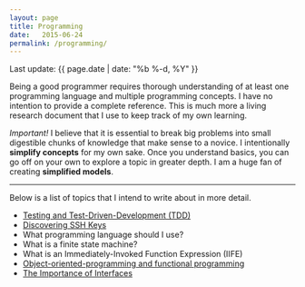 ```yaml
---
layout: page
title: Programming
date:   2015-06-24
permalink: /programming/
---
```

<p>Last update: {{ page.date | date: "%b %-d, %Y" }}</p>

<p>Being a good programmer requires thorough understanding of at least one programming language and multiple programming concepts. I have no intention to provide a complete reference. This is much more a living research document that I use to keep track of my own learning.</p>

<p><i>Important!</i> I believe that it is essential to break big problems into small digestible chunks of knowledge that make sense to a novice. I intentionally <strong>simplify concepts</strong> for my own sake. Once you understand basics, you can go off on your own to explore a topic in greater depth. I am a huge fan of creating <strong>simplified models</strong>.</p>
<hr/>
<p>
	Below is a list of topics that I intend to write about in more detail.
</p>

- [Testing and Test-Driven-Development (TDD)](/test-driven-development)
- [Discovering SSH Keys](/ssh)
- What programming language should I use?
- What is a finite state machine?
- What is an Immediately-Invoked Function Expression (IIFE)
- [Object-oriented-programming and functional programming](/oop-vs-fp)
- [The Importance of Interfaces](/interfaces)
